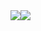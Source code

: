   <div>
      <a href="https://github.com/RodolfoN1" style="display:flex;align-items: flex-start;justify-content:flex-start;">
          <img  src="https://github-readme-stats.vercel.app/api?username=RodolfoN1&show_icons=true&theme=dracula" />
          <img  src="https://github-readme-stats.vercel.app/api/top-langs/?username=RodolfoN1&theme=dark&layout=donut" />
      </a>
  </div> 
